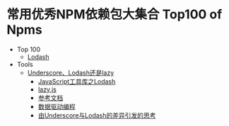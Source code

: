 # 常用优秀NPM依赖包大集合 Top100 of Npms

- Top 100
    * [Lodash](/2-top100/lodash.md)
- Tools
  - [Underscore、Lodash还是lazy](/4-tools/Underscore、Lodash还是lazy/readme.md)
      * [JavaScript工具库之Lodash](/4-tools/Underscore、Lodash还是lazy/JavaScript工具库之Lodash.md)
      * [lazy.js](/4-tools/Underscore、Lodash还是lazy/lazy.js.md)
      * [参考文档](/4-tools/Underscore、Lodash还是lazy/参考文档.md)
      * [数据驱动编程](/4-tools/Underscore、Lodash还是lazy/数据驱动编程.md)
      * [由Underscore与Lodash的差异引发的思考](/4-tools/Underscore、Lodash还是lazy/由Underscore与Lodash的差异引发的思考.md)
